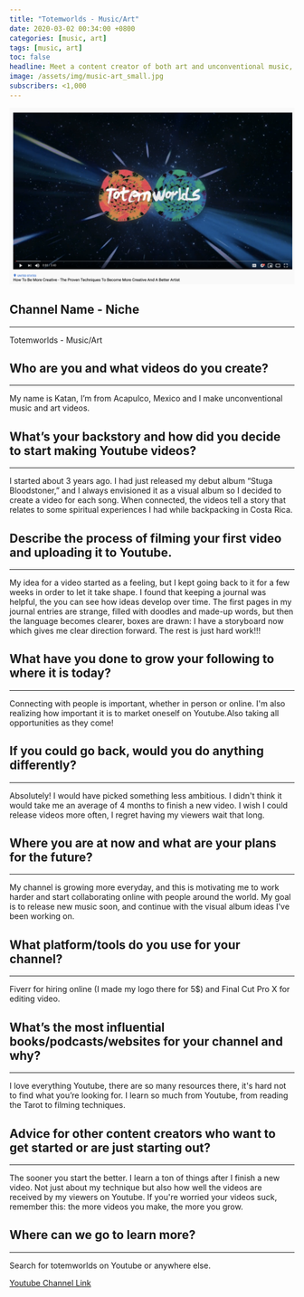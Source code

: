 ```yaml
---
title: "Totemworlds - Music/Art"
date: 2020-03-02 00:34:00 +0800
categories: [music, art]
tags: [music, art]
toc: false
headline: Meet a content creator of both art and unconventional music, who creates videos inspired by his life.
image: /assets/img/music-art_small.jpg
subscribers: <1,000
---
```


[![Music/Art](/assets/img/music-art.png)](https://www.youtube.com/watch?v=JQ_kx68ONck)

## Channel Name - Niche
_______________________

Totemworlds - Music/Art


## Who are you and what videos do you create?
_____________________________________________

My name is Katan, I’m from Acapulco, Mexico and I make unconventional music and art videos.


## What’s your backstory and how did you decide to start making Youtube videos?
_______________________________________________________________________________

I started about 3 years ago. I had just released my debut album “Stuga Bloodstoner,” and I always envisioned it as a visual album so I decided to create a video for each song. When connected, the videos tell a story that relates to some spiritual experiences I had while backpacking in Costa Rica.



## Describe the process of filming your first video and uploading it to Youtube.
________________________________________________________________________________

My idea for a video started as a feeling, but I kept going back to it for a few weeks in order to let it take shape. I found that keeping a journal was helpful, the you can see how ideas develop over time. The first pages in my journal entries are strange, filled with doodles and made-up words, but then the language becomes clearer, boxes are drawn: I have a storyboard now which gives me clear direction forward. The rest is just hard work!!!



## What have you done to grow your following to where it is today?
__________________________________________________________________

Connecting with people is important, whether in person or online. I'm also realizing how important it is to market oneself on Youtube.Also taking all opportunities as they come!

## If you could go back, would you do anything differently?
___________________________________________________________

Absolutely! I would have picked something less ambitious. I didn't think it would take me an average of 4 months to finish a new video. I wish I could release videos more often, I regret having my viewers wait that long.


## Where you are at now and what are your plans for the future?
_______________________________________________________________

My channel is growing more everyday, and this is motivating me to work harder and start collaborating online with people around the world. My goal is to release new music soon, and continue with the visual album ideas I've been working on.


## What platform/tools do you use for your channel?
___________________________________________________

Fiverr for hiring online (I made my logo there for 5$) and Final Cut Pro X for editing video.  



## What’s the most influential books/podcasts/websites for your channel and why?
________________________________________________________________________________

I love everything Youtube, there are so many resources there, it's hard not to find what you’re looking for. I learn so much from Youtube, from reading the Tarot to filming techniques.

## Advice for other content creators who want to get started or are just starting out?
______________________________________________________________________________________

The sooner you start the better. I learn a ton of things after I finish a new video. Not just about my technique but also how well the videos are received by my viewers on Youtube. If you're worried your videos suck, remember this: the more videos you make, the more you grow.


## Where can we go to learn more?
_________________________________

Search for totemworlds on Youtube or anywhere else.

[Youtube Channel Link](https://www.youtube.com/channel/UC11Gk6YvbOKPjvjL3so78zg)
